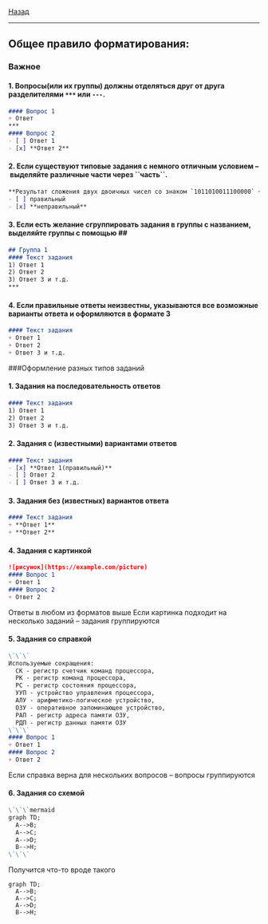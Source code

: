 [Назад](../README.md)
***
## **Общее правило форматирования:**
### Важное
#### 1. Вопросы(или их группы) должны отделяться друг от друга разделителями ``***`` или ``---``. 
```md
#### Вопрос 1
+ Ответ
***
#### Вопрос 2
- [ ] Ответ 1
- [x] **Ответ 2**
```
#### 2. Если существуют типовые задания с немного отличным условием – выделяйте различные части через \`\`часть\`\`.
```md
**Результат сложения двух двоичных чисел со знаком `1011010011100000` + `1011010100110111`:**  
- [ ] правильный  
- [x] **неправильный**  
```
#### 3. Если есть желание сгруппировать задания в группы с названием, выделяйте группы с помощью \#\#
```md
## Группа 1
#### Текст задания
1) Ответ 1
2) Ответ 2
3) Ответ 3 и т.д.
***
```
#### 4. Если правильные ответы неизвестны, указываются все возможные варианты ответа и оформляются в формате 3
```md
#### Текст задания
+ Ответ 1
+ Ответ 2
+ Ответ 3 и т.д.
```
###Оформление разных типов заданий
#### 1. Задания на последовательность ответов
```md
#### Текст задания
1) Ответ 1
2) Ответ 2
3) Ответ 3 и т.д.
```
#### 2. Задания с (известными) вариантами ответов
```md
#### Текст задания
- [x] **Ответ 1(правильный)**
- [ ] Ответ 2
- [ ] Ответ 3 и т.д.
```
#### 3. Задания без (известных) вариантов ответа
```md
#### Текст задания
+ **Ответ 1**
+ **Ответ 2**
```
#### 4. Задания с картинкой
```md
![рисунок](https://example.com/picture)
#### Вопрос 1
+ Ответ 1
#### Вопрос 2
+ Ответ 2
```
Ответы в любом из форматов выше
Если картинка подходит на несколько заданий – задания группируются
#### 5. Задания со справкой
```md
\`\`\`
Используемые сокращения:
  СК - регистр счетчик команд процессора,
  РК - регистр команд процессора,
  РС - регистр состояния процессора,
  УУП - устройство управления процессора,
  АЛУ - арифметико-логическое устройство,
  ОЗУ - оперативное запоминающее устройство,
  РАП - регистр адреса памяти ОЗУ,
  РДП - регистр данных памяти ОЗУ
\`\`\`
#### Вопрос 1
+ Ответ 1
#### Вопрос 2
+ Ответ 2
```
Если справка верна для нескольких вопросов – вопросы группируются
#### 6. Задания со схемой
```md
\`\`\`mermaid
graph TD;
  A-->B;
  A-->C;
  A-->D;
  B-->H;
\`\`\`
```
Получится что-то вроде такого
```mermaid
graph TD;
  A-->B;
  A-->C;
  A-->D;
  B-->H;
```

